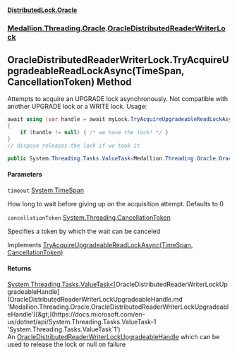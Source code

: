 #### [DistributedLock.Oracle](README.md 'README')
### [Medallion.Threading.Oracle](Medallion.Threading.Oracle.md 'Medallion.Threading.Oracle').[OracleDistributedReaderWriterLock](OracleDistributedReaderWriterLock.md 'Medallion.Threading.Oracle.OracleDistributedReaderWriterLock')

## OracleDistributedReaderWriterLock.TryAcquireUpgradeableReadLockAsync(TimeSpan, CancellationToken) Method

Attempts to acquire an UPGRADE lock asynchronously. Not compatible with another UPGRADE lock or a WRITE lock. Usage: 

```csharp
await using (var handle = await myLock.TryAcquireUpgradeableReadLockAsync(...))
{
    if (handle != null) { /* we have the lock! */ }
}
// dispose releases the lock if we took it
```

```csharp
public System.Threading.Tasks.ValueTask<Medallion.Threading.Oracle.OracleDistributedReaderWriterLockUpgradeableHandle?> TryAcquireUpgradeableReadLockAsync(System.TimeSpan timeout=default(System.TimeSpan), System.Threading.CancellationToken cancellationToken=default(System.Threading.CancellationToken));
```
#### Parameters

<a name='Medallion.Threading.Oracle.OracleDistributedReaderWriterLock.TryAcquireUpgradeableReadLockAsync(System.TimeSpan,System.Threading.CancellationToken).timeout'></a>

`timeout` [System.TimeSpan](https://docs.microsoft.com/en-us/dotnet/api/System.TimeSpan 'System.TimeSpan')

How long to wait before giving up on the acquisition attempt. Defaults to 0

<a name='Medallion.Threading.Oracle.OracleDistributedReaderWriterLock.TryAcquireUpgradeableReadLockAsync(System.TimeSpan,System.Threading.CancellationToken).cancellationToken'></a>

`cancellationToken` [System.Threading.CancellationToken](https://docs.microsoft.com/en-us/dotnet/api/System.Threading.CancellationToken 'System.Threading.CancellationToken')

Specifies a token by which the wait can be canceled

Implements [TryAcquireUpgradeableReadLockAsync(TimeSpan, CancellationToken)](https://github.com/madelson/DistributedLock/tree/default-documentation/docs/api/DistributedLock.Core/IDistributedUpgradeableReaderWriterLock.TryAcquireUpgradeableReadLockAsync.NeQQ4jMkCO0IteXQSJv/1w.md 'Medallion.Threading.IDistributedUpgradeableReaderWriterLock.TryAcquireUpgradeableReadLockAsync(System.TimeSpan,System.Threading.CancellationToken)')

#### Returns
[System.Threading.Tasks.ValueTask&lt;](https://docs.microsoft.com/en-us/dotnet/api/System.Threading.Tasks.ValueTask-1 'System.Threading.Tasks.ValueTask`1')[OracleDistributedReaderWriterLockUpgradeableHandle](OracleDistributedReaderWriterLockUpgradeableHandle.md 'Medallion.Threading.Oracle.OracleDistributedReaderWriterLockUpgradeableHandle')[&gt;](https://docs.microsoft.com/en-us/dotnet/api/System.Threading.Tasks.ValueTask-1 'System.Threading.Tasks.ValueTask`1')  
An [OracleDistributedReaderWriterLockUpgradeableHandle](OracleDistributedReaderWriterLockUpgradeableHandle.md 'Medallion.Threading.Oracle.OracleDistributedReaderWriterLockUpgradeableHandle') which can be used to release the lock or null on failure